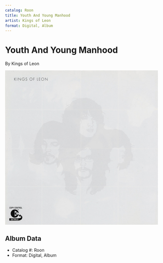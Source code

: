 ```yaml
---
catalog: Roon
title: Youth And Young Manhood
artist: Kings of Leon
format: Digital, Album
---
```


# Youth And Young Manhood

By Kings of Leon

![](../../assets/albumcovers/Kings_of_Leon-Youth_And_Young_Manhood.png)

## Album Data

- Catalog #: Roon
- Format: Digital, Album


